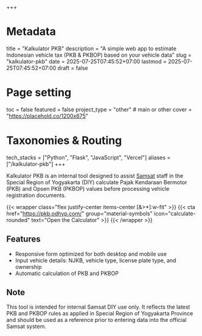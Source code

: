 +++
# Metadata
title = "Kalkulator PKB"
description = "A simple web app to estimate Indonesian vehicle tax (PKB & PKBOP) based on your vehicle data" 
slug = "kalkulator-pkb"
date = 2025-07-25T07:45:52+07:00
lastmod = 2025-07-25T07:45:52+07:00
draft = false

# Page setting
toc = false
featured = false
project_type = "other" # main or other
cover = "https://placehold.co/1200x675"

# Taxonomies & Routing
tech_stacks = ["Python", "Flask", "JavaScript", "Vercel"]
aliases = ["/kalkulator-pkb"]
+++

Kalkulator PKB is an internal tool designed to assist [Samsat](https://samsat-jogjaprov.id/) staff in the Special Region of Yogyakarta (DIY) calculate Pajak Kendaraan Bermotor (PKB) and Opsen PKB (PKBOP) values before processing vehicle registration documents.

{{< wrapper class="flex justify-center items-center [&>*]:w-fit" >}}
{{< cta href="https://pkb.odhyp.com/" group="material-symbols" icon="calculate-rounded" text="Open the Calculator" >}}
{{< /wrapper >}}

## Features

- Responsive form optimized for both desktop and mobile use
- Input vehicle details: NJKB, vehicle type, license plate type, and ownership
- Automatic calculation of PKB and PKBOP

## Note

This tool is intended for internal Samsat DIY use only. It reflects the latest PKB and PKBOP rules as applied in Special Region of Yogyakarta Province and should be used as a reference prior to entering data into the official Samsat system.
